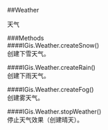 ##Weather
  
天气
  
###Methods  
####IGis.Weather.createSnow()  
创建下雪天气。  
  
####IGis.Weather.createRain()  
创建下雨天气。  
  
####IGis.Weather.createFog()  
创建雾天气。    
  
####IGis.Weather.stopWeather()  
停止天气效果（创建晴天）。 